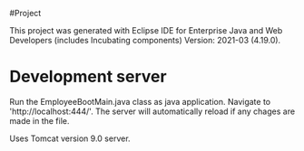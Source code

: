 #Project

This project was generated with Eclipse IDE for Enterprise Java and Web Developers (includes Incubating components) Version: 2021-03 (4.19.0).

# Development server

Run the EmployeeBootMain.java class as java application. Navigate to 'http://localhost:444/'. The server will automatically reload if any chages 
are made in the file.

Uses Tomcat version 9.0 server.
